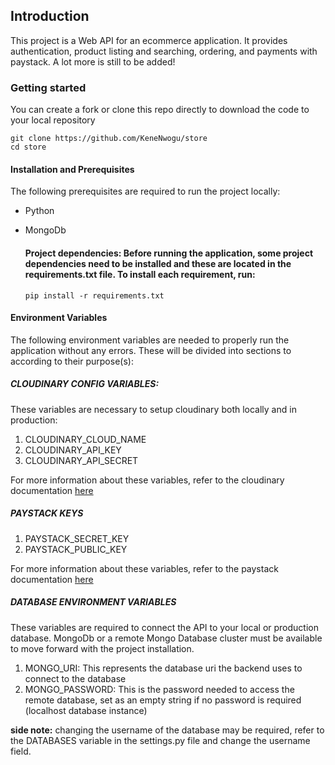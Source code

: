 ## Introduction

This project is a Web API for an ecommerce application. It provides authentication, product listing and searching, ordering, and payments with paystack. A lot more is still to be added!

### Getting started
You can create a fork or clone this repo directly to download the code to your local repository

    git clone https://github.com/KeneNwogu/store
    cd store

#### Installation and Prerequisites
The following prerequisites are required to run the project locally:

 - Python
 - MongoDb

	 #### Project dependencies: Before running the application, some project dependencies need to be installed and these are located in the requirements.txt file. To install each requirement, run:

	`pip install -r requirements.txt`

#### Environment Variables
The following environment variables are needed to properly run the application without any errors. These will be divided into sections to according to their purpose(s):

##### CLOUDINARY CONFIG VARIABLES:
These variables are necessary to setup cloudinary both locally and in production:

 1. CLOUDINARY_CLOUD_NAME
 2. CLOUDINARY_API_KEY
 3. CLOUDINARY_API_SECRET

 For more information about these variables, refer to the cloudinary documentation [here](https://cloudinary.com/documentation)

##### PAYSTACK KEYS

 1. PAYSTACK_SECRET_KEY
 2. PAYSTACK_PUBLIC_KEY

For more information about these variables, refer to the paystack documentation [here](https://paystack.com/docs/)

##### DATABASE ENVIRONMENT VARIABLES
These variables are required to connect the API to your local or production database. MongoDb or a remote Mongo Database cluster must be available to move forward with the project installation.

 1. MONGO_URI: This represents the database uri the backend uses to connect to the database
 2. MONGO_PASSWORD: This is the password needed to access the remote database, set as an empty string if no password is required (localhost database instance)

**side note:** changing the username of the database may be required, refer to the DATABASES variable in the settings.py file and change the username field.
